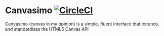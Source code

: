 # Canvasimo [![CircleCI](https://circleci.com/gh/JakeSidSmith/canvasimo/tree/master.svg?style=svg)](https://circleci.com/gh/JakeSidSmith/canvasimo/tree/master)

Canvasimo (canvas in my opinion) is a simple, fluent interface that extends, and standardizes the HTML5 Canvas API
